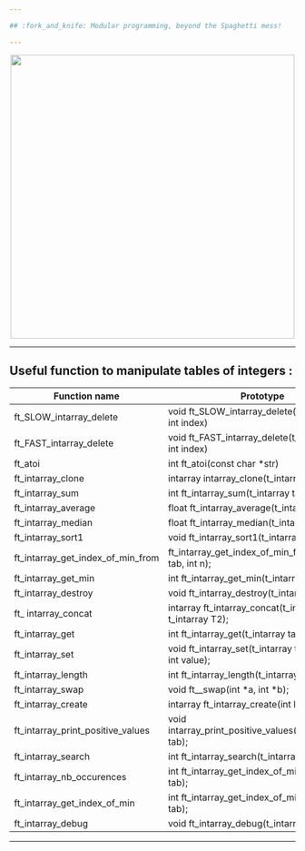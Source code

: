 ```yaml
---

## :fork_and_knife: Modular programming, beyond the Spaghetti mess!

---
```


</p>
<p align="center">
<img src="https://media2.giphy.com/media/l3vRf3QDkiCiNjXGM/giphy.gif?cid=790b761176ff3f599e97eecd1509a17c289bdf79c0ba4437&rid=giphy.gif&ct=g" width="500">
<p/>

---

## Useful function to manipulate tables of integers :

|Function name | Prototype |
|--- |--- |
| ft_SLOW_intarray_delete | void	ft_SLOW_intarray_delete(t_intarray tab, int index) |
| ft_FAST_intarray_delete | void	ft_FAST_intarray_delete(t_intarray tab, int index) |
| ft_atoi | int	ft_atoi(const char *str) |
| ft_intarray_clone | intarray	intarray_clone(t_intarray tab); |
| ft_intarray_sum | int			ft_intarray_sum(t_intarray tab); |
| ft_intarray_average | float		ft_intarray_average(t_intarray tab); |
| ft_intarray_median | float		ft_intarray_median(t_intarray tab); |
| ft_intarray_sort1 | void		ft_intarray_sort1(t_intarray tab); |
| ft_intarray_get_index_of_min_from | ft_intarray_get_index_of_min_from(t_intarray tab, int n); |
| ft_intarray_get_min | int			ft_intarray_get_min(t_intarray tab); |
| ft_intarray_destroy | void		ft_intarray_destroy(t_intarray tab); |
| ft_ intarray_concat | intarray	ft_intarray_concat(t_intarray T1, t_intarray T2); |
| ft_intarray_get | int			ft_intarray_get(t_intarray tab, int index); |
| ft_intarray_set | void		ft_intarray_set(t_intarray tab, int index, int value); |
| ft_intarray_length | int			ft_intarray_length(t_intarray tab); |
| ft_intarray_swap | void		ft__swap(int *a, int *b); |
| ft_intarray_create | intarray	ft_intarray_create(int len); |
| ft_intarray_print_positive_values | void		intarray_print_positive_values(t_intarray tab); |
| ft_intarray_search | int			ft_intarray_search(t_intarray tab, int n); |
| ft_intarray_nb_occurences | int			ft_intarray_get_index_of_min(t_intarray tab); |
| ft_intarray_get_index_of_min | int			ft_intarray_get_index_of_min(t_intarray tab); |
| ft_intarray_debug | void		ft_intarray_debug(t_intarray tab); |

---


